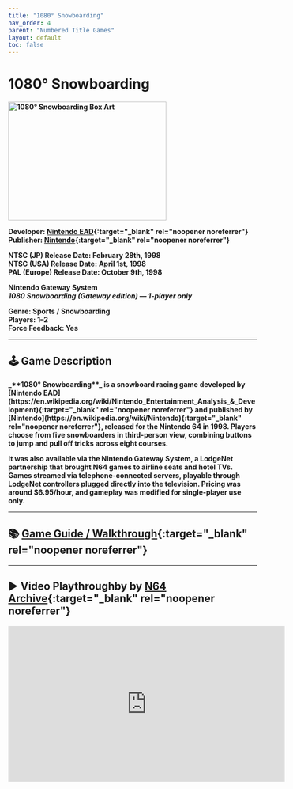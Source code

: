 ```yaml
---
title: "1080° Snowboarding"
nav_order: 4
parent: "Numbered Title Games"
layout: default
toc: false
---
```


# 1080° Snowboarding
<b>
<img src="https://upload.wikimedia.org/wikipedia/en/0/04/1080snowboardingbox.jpg" alt="1080° Snowboarding Box Art" width="320" height="240" />

**Developer:** [Nintendo EAD](https://en.wikipedia.org/wiki/Nintendo_Entertainment_Analysis_&_Development){:target="_blank" rel="noopener noreferrer"}  
**Publisher:** [Nintendo](https://en.wikipedia.org/wiki/Nintendo){:target="_blank" rel="noopener noreferrer"}

**NTSC (JP) Release Date:** February 28th, 1998  
**NTSC (USA) Release Date:** April 1st, 1998  
**PAL (Europe) Release Date:** October 9th, 1998

**Nintendo Gateway System**  
_1080 Snowboarding (Gateway edition) — 1-player only_

**Genre:** Sports / Snowboarding  
**Players:** 1–2  
**Force Feedback:** Yes

---

## 🕹️ Game Description
<b>
_**1080° Snowboarding**_ is a snowboard racing game developed by [Nintendo EAD](https://en.wikipedia.org/wiki/Nintendo_Entertainment_Analysis_&_Development){:target="_blank" rel="noopener noreferrer"} and published by [Nintendo](https://en.wikipedia.org/wiki/Nintendo){:target="_blank" rel="noopener noreferrer"}, released for the Nintendo 64 in 1998. Players choose from five snowboarders in third-person view, combining buttons to jump and pull off tricks across eight courses.

It was also available via the **Nintendo Gateway System**, a LodgeNet partnership that brought N64 games to airline seats and hotel TVs. Games streamed via telephone-connected servers, playable through LodgeNet controllers plugged directly into the television. Pricing was around $6.95/hour, and gameplay was modified for single-player use only.

---

## 📚 [Game Guide / Walkthrough](https://gamefaqs.gamespot.com/n64/196500-1080-teneighty-snowboarding/faqs/13645){:target="_blank" rel="noopener noreferrer"}

---

## ▶️ Video Playthroughby by [N64 Archive](https://www.youtube.com/channel/UC1fUDTXUTKjpk_j7leAhAyw){:target="_blank" rel="noopener noreferrer"}
<b>
<iframe width="560" height="315" src="https://www.youtube.com/embed/qdi0XKVOUlE?si=S1LJd5Jv5iF8zqT4" title="1080° Snowboarding - N64 Archive" frameborder="0" allowfullscreen></iframe>

  <b>

